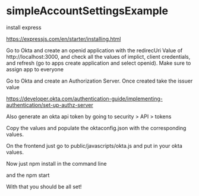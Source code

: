 # simpleAccountSettingsExample

install express 

https://expressjs.com/en/starter/installing.html


Go to Okta and create an openid application with the redirecUri Value of http://localhost:3000, and check all the values of implict, client credentials, and refresh
(go to apps create application and select openid).  Make sure to assign app to everyone

Go to Okta and create an Authorization Server.  Once created take the issuer value

https://developer.okta.com/authentication-guide/implementing-authentication/set-up-authz-server

Also generate an okta api token by going to security > API > tokens

Copy the values and populate the oktaconfig.json with the corresponding values.

On the frontend just go to public/javascripts/okta.js and put in your okta values.

Now just npm install in the command line

and the npm start

With that you should be all set!
